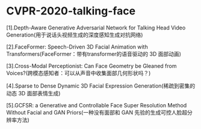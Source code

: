 # CVPR-2020-talking-face
[1].Depth-Aware Generative Adversarial Network for Talking Head Video Generation(用于说话头视频生成的深度感知生成对抗网络)

[2].FaceFormer: Speech-Driven 3D Facial Animation with Transformers(FaceFormer：带有transformer的语音驱动的 3D 面部动画)

[3].Cross-Modal Perceptionist: Can Face Geometry be Gleaned from Voices?(跨模态感知者：可以从声音中收集面部几何形状吗？)

[4].Sparse to Dense Dynamic 3D Facial Expression Generation(稀疏到密集的动态 3D 面部表情生成)

[5].GCFSR: a Generative and Controllable Face Super Resolution Method Without Facial and GAN Priors(一种没有面部和 GAN 先验的生成可控人脸超分辨率方法)
